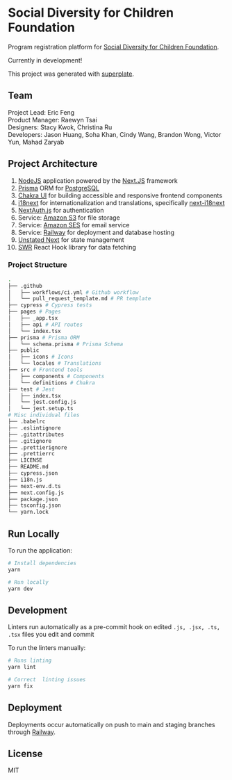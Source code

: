# Social Diversity for Children Foundation

Program registration platform for [Social Diversity for Children Foundation](https://www.socialdiversity.org). 

Currently in development!

This project was generated with [superplate](https://github.com/pankod/superplate).

## Team
Project Lead: Eric Feng\
Product Manager: Raewyn Tsai\
Designers: Stacy Kwok, Christina Ru\
Developers: Jason Huang, Soha Khan, Cindy Wang, Brandon Wong, Victor Yun, Mahad Zaryab

## Project Architecture

1. [NodeJS](https://nodejs.org/en/) application powered by the [Next.JS](https://nextjs.org/)
   framework
2. [Prisma](https://www.prisma.io/) ORM for [PostgreSQL](https://www.postgresql.org/)
3. [Chakra UI](https://chakra-ui.com/) for building accessible and responsive frontend components
4. [i18next](https://www.i18next.com/) for internationalization and translations, specifically [next-i18next](https://github.com/isaachinman/next-i18next)
5. [NextAuth.js](https://next-auth.js.org/) for authentication 
6. Service: [Amazon S3](https://aws.amazon.com/s3/) for file storage
7. Service: [Amazon SES](https://aws.amazon.com/ses/) for email service
8. Service: [Railway](https://docs.railway.app/) for deployment and database hosting
9. [Unstated Next](https://github.com/jamiebuilds/unstated-next) for state management
10. [SWR](https://swr.vercel.app/) React Hook library for data fetching

### Project Structure

```bash
.
├── .github 
│   ├── workflows/ci.yml # Github workflow
│   └── pull_request_template.md # PR template
├── cypress # Cypress tests
├── pages # Pages
│   ├── _app.tsx
│   ├── api # API routes
│   └── index.tsx
├── prisma # Prisma ORM
│   └── schema.prisma # Prisma Schema
├── public
│   ├── icons # Icons
│   └── locales # Translations
├── src # Frontend tools
│   ├── components # Components
│   └── definitions # Chakra
├── test # Jest 
│   ├── index.tsx
│   └── jest.config.js
│   └── jest.setup.ts
# Misc individual files
├── .babelrc
├── .eslintignore
├── .gitattributes
├── .gitignore
├── .prettierignore
├── .prettierrc
├── LICENSE
├── README.md
├── cypress.json
├── i18n.js 
├── next-env.d.ts
├── next.config.js
├── package.json
├── tsconfig.json
└── yarn.lock
```


## Run Locally

To run the application:
```bash
# Install dependencies
yarn

# Run locally
yarn dev
```

## Development

Linters run automatically as a pre-commit hook on edited ```.js, .jsx, .ts, .tsx``` files you edit and commit

To run the linters manually:
```bash
# Runs linting
yarn lint

# Correct  linting issues
yarn fix
```

## Deployment

Deployments occur automatically on push to main and staging branches through [Railway](https://docs.railway.app/).


## License

MIT
